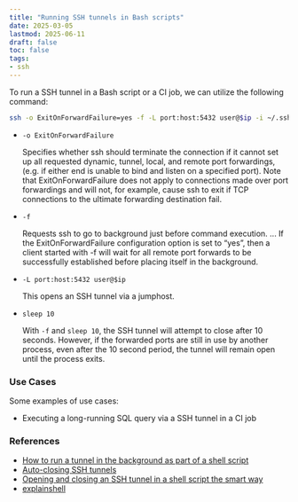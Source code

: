 ```yaml
---
title: "Running SSH tunnels in Bash scripts"
date: 2025-03-05
lastmod: 2025-06-11
draft: false
toc: false
tags:
- ssh
---
```


To run a SSH tunnel in a Bash script or a CI job, we can utilize the
following command:

```bash
ssh -o ExitOnForwardFailure=yes -f -L port:host:5432 user@$ip -i ~/.ssh/key.pub sleep 10
```
- `-o ExitOnForwardFailure`

    Specifies whether ssh should terminate the connection if it cannot set up all requested dynamic,
    tunnel, local, and remote port forwardings, (e.g. if either end is unable to bind and listen on a
    specified port).  Note that ExitOnForwardFailure does not apply to connections made over port
    forwardings and will not, for example, cause ssh to exit if TCP connections to the ultimate
    forwarding destination fail.

- `-f`

    Requests ssh to go to background just before command execution. ... If the
    ExitOnForwardFailure configuration option is set to “yes”, then a client
    started with -f will wait for all remote port forwards to be successfully
    established before placing itself in the background.

- `-L port:host:5432 user@$ip`

    This opens an SSH tunnel via a jumphost.

- `sleep 10`

    With `-f` and `sleep 10`, the SSH tunnel will attempt to close after 10
    seconds. However, if the forwarded ports are still in use by another
    process, even after the 10 second period, the tunnel will remain open until
    the process exits.

### Use Cases

Some examples of use cases:
- Executing a long-running SQL query via a SSH tunnel in a CI job


### References

- [How to run a tunnel in the background as part of a shell script](https://superuser.com/questions/1313738/how-to-run-a-tunnel-in-the-background-as-part-of-a-shell-script)
- [Auto-closing SSH tunnels](https://www.g-loaded.eu/2006/11/24/auto-closing-ssh-tunnels/)
- [Opening and closing an SSH tunnel in a shell script the smart way](https://gist.github.com/scy/6781836)
- [explainshell](https://explainshell.com/explain?cmd=ssh+-f+-o+ExitOnForwardFailure%3Dyes+-L+localhost%3A5433%3A%22%24PGHOST%22%3A%24db_port+%24ssh_user%40%22%24ssh_host%22+-i+%22%24DB_SSH_KEY%22+sleep+10)
